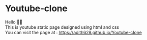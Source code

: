 # Youtube-clone
Hello 🙂🙂 <br>
This is youtube static page designed using html and css <br>
You can visit the page at : https://adith628.github.io/Youtube-clone  
